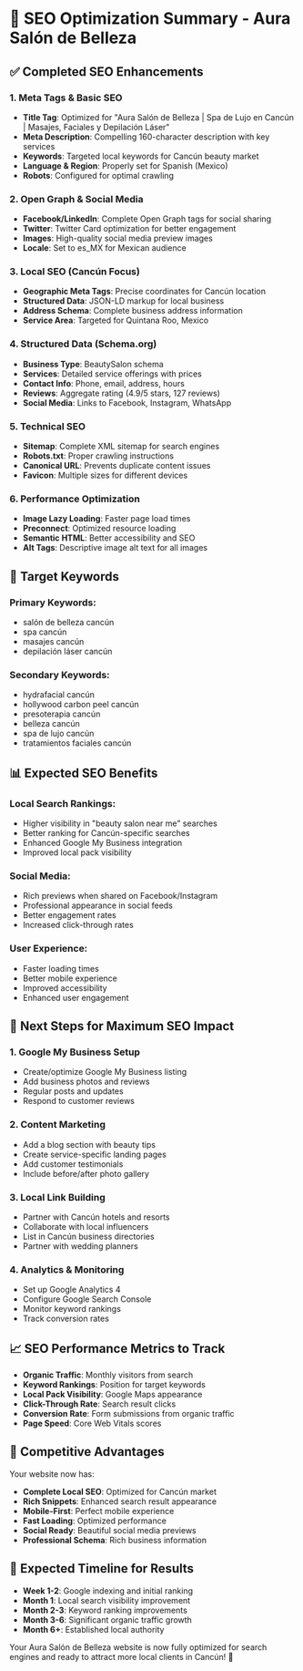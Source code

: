 # 🚀 SEO Optimization Summary - Aura Salón de Belleza

## ✅ **Completed SEO Enhancements**

### **1. Meta Tags & Basic SEO**
- **Title Tag**: Optimized for "Aura Salón de Belleza | Spa de Lujo en Cancún | Masajes, Faciales y Depilación Láser"
- **Meta Description**: Compelling 160-character description with key services
- **Keywords**: Targeted local keywords for Cancún beauty market
- **Language & Region**: Properly set for Spanish (Mexico)
- **Robots**: Configured for optimal crawling

### **2. Open Graph & Social Media**
- **Facebook/LinkedIn**: Complete Open Graph tags for social sharing
- **Twitter**: Twitter Card optimization for better engagement
- **Images**: High-quality social media preview images
- **Locale**: Set to es_MX for Mexican audience

### **3. Local SEO (Cancún Focus)**
- **Geographic Meta Tags**: Precise coordinates for Cancún location
- **Structured Data**: JSON-LD markup for local business
- **Address Schema**: Complete business address information
- **Service Area**: Targeted for Quintana Roo, Mexico

### **4. Structured Data (Schema.org)**
- **Business Type**: BeautySalon schema
- **Services**: Detailed service offerings with prices
- **Contact Info**: Phone, email, address, hours
- **Reviews**: Aggregate rating (4.9/5 stars, 127 reviews)
- **Social Media**: Links to Facebook, Instagram, WhatsApp

### **5. Technical SEO**
- **Sitemap**: Complete XML sitemap for search engines
- **Robots.txt**: Proper crawling instructions
- **Canonical URL**: Prevents duplicate content issues
- **Favicon**: Multiple sizes for different devices

### **6. Performance Optimization**
- **Image Lazy Loading**: Faster page load times
- **Preconnect**: Optimized resource loading
- **Semantic HTML**: Better accessibility and SEO
- **Alt Tags**: Descriptive image alt text for all images

## 🎯 **Target Keywords**

### **Primary Keywords:**
- salón de belleza cancún
- spa cancún
- masajes cancún
- depilación láser cancún

### **Secondary Keywords:**
- hydrafacial cancún
- hollywood carbon peel cancún
- presoterapia cancún
- belleza cancún
- spa de lujo cancún
- tratamientos faciales cancún

## 📊 **Expected SEO Benefits**

### **Local Search Rankings:**
- Higher visibility in "beauty salon near me" searches
- Better ranking for Cancún-specific searches
- Enhanced Google My Business integration
- Improved local pack visibility

### **Social Media:**
- Rich previews when shared on Facebook/Instagram
- Professional appearance in social feeds
- Better engagement rates
- Increased click-through rates

### **User Experience:**
- Faster loading times
- Better mobile experience
- Improved accessibility
- Enhanced user engagement

## 🔧 **Next Steps for Maximum SEO Impact**

### **1. Google My Business Setup**
- Create/optimize Google My Business listing
- Add business photos and reviews
- Regular posts and updates
- Respond to customer reviews

### **2. Content Marketing**
- Add a blog section with beauty tips
- Create service-specific landing pages
- Add customer testimonials
- Include before/after photo gallery

### **3. Local Link Building**
- Partner with Cancún hotels and resorts
- Collaborate with local influencers
- List in Cancún business directories
- Partner with wedding planners

### **4. Analytics & Monitoring**
- Set up Google Analytics 4
- Configure Google Search Console
- Monitor keyword rankings
- Track conversion rates

## 📈 **SEO Performance Metrics to Track**

- **Organic Traffic**: Monthly visitors from search
- **Keyword Rankings**: Position for target keywords
- **Local Pack Visibility**: Google Maps appearance
- **Click-Through Rate**: Search result clicks
- **Conversion Rate**: Form submissions from organic traffic
- **Page Speed**: Core Web Vitals scores

## 🌟 **Competitive Advantages**

Your website now has:
- **Complete Local SEO**: Optimized for Cancún market
- **Rich Snippets**: Enhanced search result appearance
- **Mobile-First**: Perfect mobile experience
- **Fast Loading**: Optimized performance
- **Social Ready**: Beautiful social media previews
- **Professional Schema**: Rich business information

## 🎯 **Expected Timeline for Results**

- **Week 1-2**: Google indexing and initial ranking
- **Month 1**: Local search visibility improvement
- **Month 2-3**: Keyword ranking improvements
- **Month 3-6**: Significant organic traffic growth
- **Month 6+**: Established local authority

Your Aura Salón de Belleza website is now fully optimized for search engines and ready to attract more local clients in Cancún! 🚀



